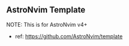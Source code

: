 ## AstroNvim Template

NOTE: This is for AstroNvim v4+

- ref: https://github.com/AstroNvim/template
